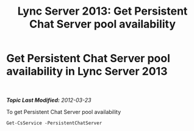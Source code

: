 ﻿---
title: 'Lync Server 2013: Get Persistent Chat Server pool availability'
TOCTitle: Get Persistent Chat Server pool availability
ms:assetid: 61668ff9-1962-47e0-ac9f-a1272acf5372
ms:mtpsurl: https://technet.microsoft.com/en-us/library/JJ204950(v=OCS.15)
ms:contentKeyID: 48184322
ms.date: 07/23/2014
mtps_version: v=OCS.15
---

<div data-xmlns="http://www.w3.org/1999/xhtml">

<div class="topic" data-xmlns="http://www.w3.org/1999/xhtml" data-msxsl="urn:schemas-microsoft-com:xslt" data-cs="http://msdn.microsoft.com/en-us/">

<div data-asp="http://msdn2.microsoft.com/asp">

# Get Persistent Chat Server pool availability in Lync Server 2013

</div>

<div id="mainSection">

<div id="mainBody">

<span> </span>

_**Topic Last Modified:** 2012-03-23_

To get Persistent Chat Server pool availability

    Get-CsService -PersistentChatServer

</div>

<span> </span>

</div>

</div>

</div>

